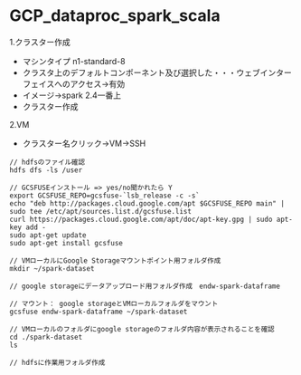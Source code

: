 # GCP_dataproc_spark_scala

1.クラスター作成
- マシンタイプ n1-standard-8
- クラスタ上のデフォルトコンポーネント及び選択した・・・ウェブインターフェイスへのアクセス→有効
- イメージ→spark 2.4一番上
- クラスター作成

2.VM
- クラスター名クリック→VM→SSH

```
// hdfsのファイル確認
hdfs dfs -ls /user

// GCSFUSEインストール => yes/no聞かれたら Y
export GCSFUSE_REPO=gcsfuse-`lsb_release -c -s`
echo "deb http://packages.cloud.google.com/apt $GCSFUSE_REPO main" | sudo tee /etc/apt/sources.list.d/gcsfuse.list
curl https://packages.cloud.google.com/apt/doc/apt-key.gpg | sudo apt-key add -
sudo apt-get update
sudo apt-get install gcsfuse

// VMローカルにGoogle Storageマウントポイント用フォルダ作成
mkdir ~/spark-dataset

// google storageにデータアップロード用フォルダ作成　endw-spark-dataframe

// マウント： google storageとVMローカルフォルダをマウント
gcsfuse endw-spark-dataframe ~/spark-dataset

// VMローカルのフォルダにgoogle storageのフォルダ内容が表示されることを確認
cd ./spark-dataset
ls

// hdfsに作業用フォルダ作成

```
